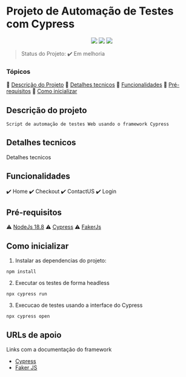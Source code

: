 <h1>Projeto de Automação de Testes com Cypress</h1>

<p align="center">
<img src="https://img.shields.io/static/v1?label=Cypress&message=13.7.3&color=turquoise&style=for-the-badge&logo=cypress"/>
<img src="https://img.shields.io/static/v1?label=fakerjs&message=8.4.1&color=yellow&style=for-the-badge&logo=javascript"/>
<img src="https://img.shields.io/static/v1?label=nodejs&message=18.8&color=darkgreen&style=for-the-badge&logo=Node.js"/>
</p>

>Status do Projeto:  :heavy_check_mark: Em melhoria

### Tópicos
:small_blue_diamond: [Descrição do Projeto](#descrição-do-projeto)
:small_blue_diamond: [Detalhes tecnicos](#detalhes-tecnicos)
:small_blue_diamond: [Funcionalidades](#funcionalidades)
:small_blue_diamond: [Pré-requisitos](#pré-requisitos)
:small_blue_diamond: [Como inicializar](#como-inicializar)

## Descrição do projeto

<p align="justify">

    Script de automação de testes Web usando o framework Cypress

</p>

## Detalhes tecnicos

<p align="justify">

   Detalhes tecnicos

</p>

## Funcionalidades

:heavy_check_mark: Home
:heavy_check_mark: Checkout
:heavy_check_mark: ContactUS
:heavy_check_mark: Login

## Pré-requisitos

:warning: [NodeJs 18.8](https://nodejs.org/en/download/package-manager)
:warning: [Cypress](https://www.cypress.io/)
:warning: [FakerJs](https://fakerjs.dev/)


## Como inicializar

1. Instalar as dependencias do projeto:

```shell
npm install
```

2. Executar os testes de forma headless

```shell
npx cypress run
```
3. Execucao de testes usando a interface do Cypress

```shell
npx cypress open
```

## URLs de apoio

Links com a documentação do framework

- [Cypress](https://docs.cypress.io/app/get-started/why-cypress)
- [Faker JS](https://fakerjs.dev/guide/)